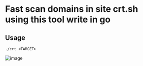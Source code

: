 # Fast scan domains in site crt.sh using this tool write in go

## Usage

`./crt <TARGET>`

![image](https://user-images.githubusercontent.com/37910997/110286064-1bea5d00-7f99-11eb-98ce-3f139d502178.png)
